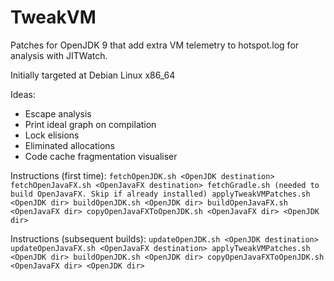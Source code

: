 TweakVM
=======

Patches for OpenJDK 9 that add extra VM telemetry to hotspot.log for analysis with JITWatch.

Initially targeted at Debian Linux x86_64

Ideas:

* Escape analysis
* Print ideal graph on compilation
* Lock elisions
* Eliminated allocations
* Code cache fragmentation visualiser

Instructions (first time):
`fetchOpenJDK.sh <OpenJDK destination>
fetchOpenJavaFX.sh <OpenJavaFX destination>
fetchGradle.sh (needed to build OpenJavaFX. Skip if already installed)
applyTweakVMPatches.sh <OpenJDK dir>
buildOpenJDK.sh <OpenJDK dir>
buildOpenJavaFX.sh <OpenJavaFX dir>
copyOpenJavaFXToOpenJDK.sh <OpenJavaFX dir> <OpenJDK dir>`

Instructions (subsequent builds):
`updateOpenJDK.sh <OpenJDK destination>
updateOpenJavaFX.sh <OpenJavaFX destination>
applyTweakVMPatches.sh <OpenJDK dir>
buildOpenJDK.sh <OpenJDK dir>
copyOpenJavaFXToOpenJDK.sh <OpenJavaFX dir> <OpenJDK dir>`
